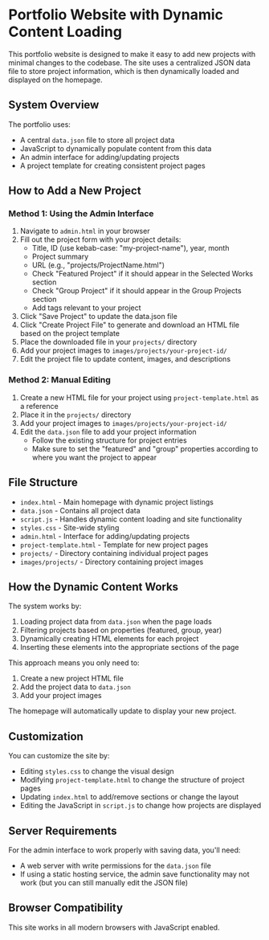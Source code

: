 # Portfolio Website with Dynamic Content Loading

This portfolio website is designed to make it easy to add new projects with minimal changes to the codebase. The site uses a centralized JSON data file to store project information, which is then dynamically loaded and displayed on the homepage.

## System Overview

The portfolio uses:
- A central `data.json` file to store all project data
- JavaScript to dynamically populate content from this data
- An admin interface for adding/updating projects
- A project template for creating consistent project pages

## How to Add a New Project

### Method 1: Using the Admin Interface

1. Navigate to `admin.html` in your browser
2. Fill out the project form with your project details:
   - Title, ID (use kebab-case: "my-project-name"), year, month
   - Project summary
   - URL (e.g., "projects/ProjectName.html")
   - Check "Featured Project" if it should appear in the Selected Works section
   - Check "Group Project" if it should appear in the Group Projects section
   - Add tags relevant to your project
3. Click "Save Project" to update the data.json file
4. Click "Create Project File" to generate and download an HTML file based on the project template
5. Place the downloaded file in your `projects/` directory
6. Add your project images to `images/projects/your-project-id/`
7. Edit the project file to update content, images, and descriptions

### Method 2: Manual Editing

1. Create a new HTML file for your project using `project-template.html` as a reference
2. Place it in the `projects/` directory
3. Add your project images to `images/projects/your-project-id/`
4. Edit the `data.json` file to add your project information
   - Follow the existing structure for project entries
   - Make sure to set the "featured" and "group" properties according to where you want the project to appear

## File Structure

- `index.html` - Main homepage with dynamic project listings
- `data.json` - Contains all project data
- `script.js` - Handles dynamic content loading and site functionality
- `styles.css` - Site-wide styling
- `admin.html` - Interface for adding/updating projects
- `project-template.html` - Template for new project pages
- `projects/` - Directory containing individual project pages
- `images/projects/` - Directory containing project images

## How the Dynamic Content Works

The system works by:
1. Loading project data from `data.json` when the page loads
2. Filtering projects based on properties (featured, group, year)
3. Dynamically creating HTML elements for each project
4. Inserting these elements into the appropriate sections of the page

This approach means you only need to:
1. Create a new project HTML file
2. Add the project data to `data.json`
3. Add your project images

The homepage will automatically update to display your new project.

## Customization

You can customize the site by:
- Editing `styles.css` to change the visual design
- Modifying `project-template.html` to change the structure of project pages
- Updating `index.html` to add/remove sections or change the layout
- Editing the JavaScript in `script.js` to change how projects are displayed

## Server Requirements

For the admin interface to work properly with saving data, you'll need:
- A web server with write permissions for the `data.json` file
- If using a static hosting service, the admin save functionality may not work (but you can still manually edit the JSON file)

## Browser Compatibility

This site works in all modern browsers with JavaScript enabled.
